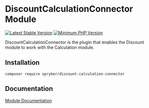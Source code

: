 # DiscountCalculationConnector Module
[![Latest Stable Version](https://poser.pugx.org/spryker/discount-calculation-connector/v/stable.svg)](https://packagist.org/packages/spryker/discount-calculation-connector)
[![Minimum PHP Version](https://img.shields.io/badge/php-%3E%3D%207.4-8892BF.svg)](https://php.net/)

DiscountCalculationConnector is the plugin that enables the Discount module to work with the Calculation module.

## Installation

```
composer require spryker/discount-calculation-connector
```

## Documentation

[Module Documentation](https://academy.spryker.com/developing_with_spryker/module_guide/discount/discount.html)

